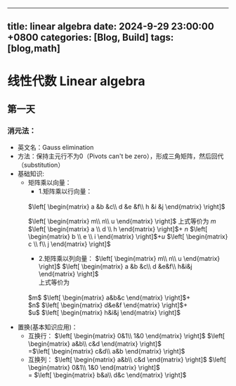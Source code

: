 ---
 title: linear algebra
 date: 2024-9-29 23:00:00 +0800
 categories: [Blog, Build]
 tags: [blog,math]
 ---

 
 # 线性代数 Linear algebra
## 第一天
### 消元法：
* 英文名：Gauss elimination
* 方法：保持主元行不为0（Pivots can't be zero），形成三角矩阵，然后回代（substitution）
* 基础知识:<ul>
* 矩阵乘以向量：<ul>
* 1.矩阵乘以行向量：
<br> 
$\left[
\begin{matrix}
a &b &c\\
d &e &f\\
h &i &j
\end{matrix}
\right]$

$\left[
\begin{matrix}
m\\
n\\
u
\end{matrix}
\right]$
上式等价为
$m$ $\left[
\begin{matrix}
a \\
d \\
h 
\end{matrix}
\right]$+
$n$ $\left[
\begin{matrix}
b \\
e \\
i 
\end{matrix}
\right]$+$u$ $\left[
\begin{matrix}
c \\
f\\
j 
\end{matrix}
\right]$
* 2.矩阵乘以列向量：
$\left[
\begin{matrix}
m\\
n\\
u
\end{matrix}
\right]$
$\left[
\begin{matrix} 
a &b &c\\
d &e&f\\
h&i&j
\end{matrix}
\right]$    
上式等价为
<br>
$m$ $\left[
\begin{matrix}
a&b&c
\end{matrix}
\right]$+<br>
$n$ $\left[
\begin{matrix}
d&e&f
\end{matrix}
\right]$+<br>
$u$ $\left[
\begin{matrix}
h&i&j
\end{matrix}
\right]$
</ul>

</ul>
  
* 置换(基本知识应用)：
  * 互换行：
$\left[
\begin{matrix}
0&1\\
1&0
\end{matrix}
\right]$ $\left[
\begin{matrix}
a&b\\
c&d
\end{matrix}
\right]$<br>=$\left[
\begin{matrix}
c&d\\
a&b
\end{matrix}
\right]$<ul>
* 互换列：
$\left[
\begin{matrix}
a&b\\
c&d
\end{matrix}
\right]$ $\left[
\begin{matrix}
0&1\\
1&0
\end{matrix}
\right]$<br>=
$\left[
\begin{matrix}
b&a\\
d&c
\end{matrix}
\right]$ </ul>
